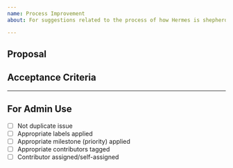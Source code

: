 ```yaml
---
name: Process Improvement
about: For suggestions related to the process of how Hermes is shepherded.

---
```


<!-- < < < < < < < < < < < < < < < < < < < < < < < < < < < < < < < < < ☺
v                            ✰  Thanks for opening an issue! ✰
v    Before smashing the submit button please review the template.
v    Please also ensure that this is not a duplicate issue :)
☺ > > > > > > > > > > > > > > > > > > > > > > > > > > > > > > > > >  -->

## Proposal

<!-- Describe your proposal for how the process of Hermes should be improved -->
<!-- -->

## Acceptance Criteria

<!-- What's the definition of "done" for this issue? -->

____

## For Admin Use

- [ ] Not duplicate issue
- [ ] Appropriate labels applied
- [ ] Appropriate milestone (priority) applied
- [ ] Appropriate contributors tagged
- [ ] Contributor assigned/self-assigned
